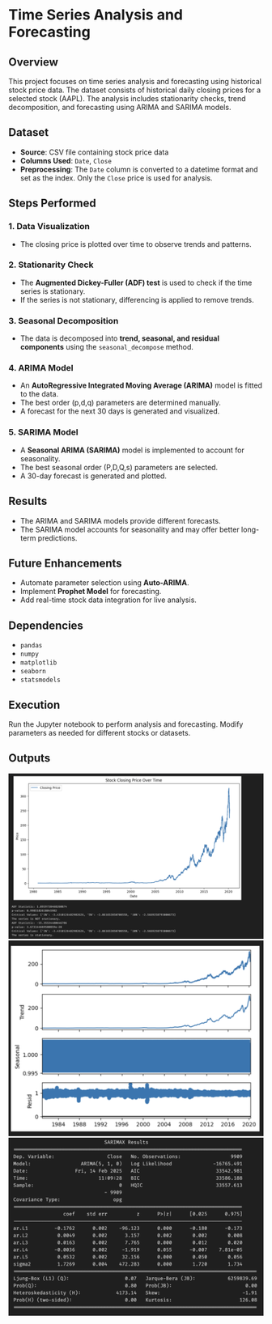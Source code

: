 # Time Series Analysis and Forecasting

## Overview
This project focuses on time series analysis and forecasting using historical stock price data. The dataset consists of historical daily closing prices for a selected stock (AAPL). The analysis includes stationarity checks, trend decomposition, and forecasting using ARIMA and SARIMA models.

## Dataset
- **Source**: CSV file containing stock price data
- **Columns Used**: `Date`, `Close`
- **Preprocessing**: The `Date` column is converted to a datetime format and set as the index. Only the `Close` price is used for analysis.

## Steps Performed

### 1. Data Visualization
- The closing price is plotted over time to observe trends and patterns.

### 2. Stationarity Check
- The **Augmented Dickey-Fuller (ADF) test** is used to check if the time series is stationary.
- If the series is not stationary, differencing is applied to remove trends.

### 3. Seasonal Decomposition
- The data is decomposed into **trend, seasonal, and residual components** using the `seasonal_decompose` method.

### 4. ARIMA Model
- An **AutoRegressive Integrated Moving Average (ARIMA)** model is fitted to the data.
- The best order (p,d,q) parameters are determined manually.
- A forecast for the next 30 days is generated and visualized.

### 5. SARIMA Model
- A **Seasonal ARIMA (SARIMA)** model is implemented to account for seasonality.
- The best seasonal order (P,D,Q,s) parameters are selected.
- A 30-day forecast is generated and plotted.

## Results
- The ARIMA and SARIMA models provide different forecasts.
- The SARIMA model accounts for seasonality and may offer better long-term predictions.

## Future Enhancements
- Automate parameter selection using **Auto-ARIMA**.
- Implement **Prophet Model** for forecasting.
- Add real-time stock data integration for live analysis.

## Dependencies
- `pandas`
- `numpy`
- `matplotlib`
- `seaborn`
- `statsmodels`

## Execution
Run the Jupyter notebook to perform analysis and forecasting. Modify parameters as needed for different stocks or datasets.

## Outputs

![](o1.png)
![](o2.png)
![](o3.png)